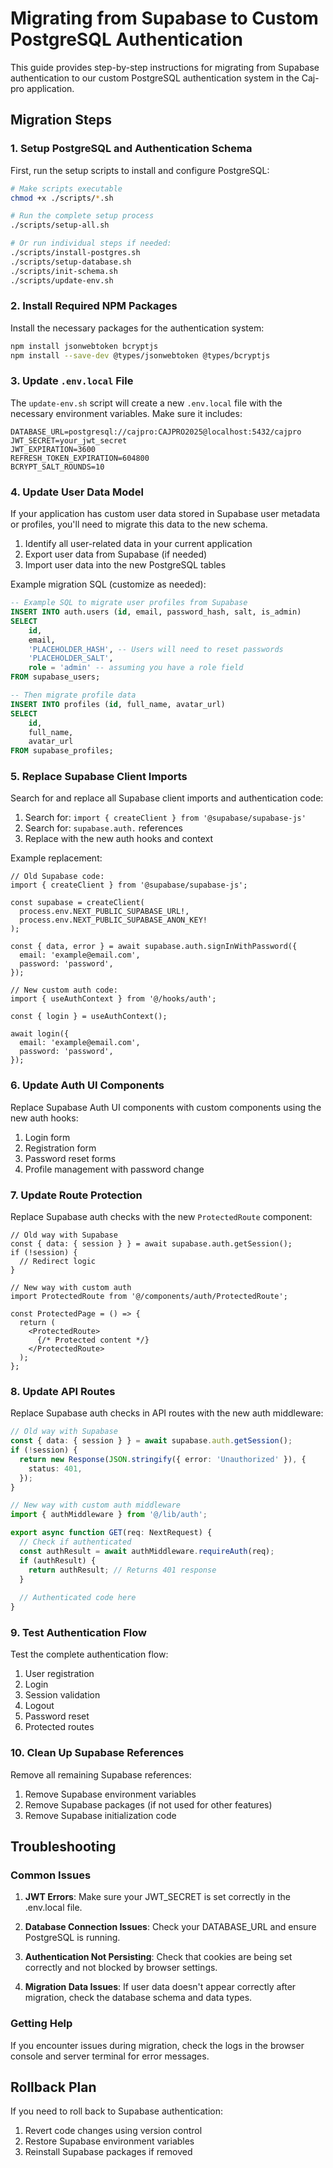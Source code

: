 # Migrating from Supabase to Custom PostgreSQL Authentication

This guide provides step-by-step instructions for migrating from Supabase authentication to our custom PostgreSQL authentication system in the Caj-pro application.

## Migration Steps

### 1. Setup PostgreSQL and Authentication Schema

First, run the setup scripts to install and configure PostgreSQL:

```bash
# Make scripts executable
chmod +x ./scripts/*.sh

# Run the complete setup process
./scripts/setup-all.sh

# Or run individual steps if needed:
./scripts/install-postgres.sh
./scripts/setup-database.sh
./scripts/init-schema.sh
./scripts/update-env.sh
```

### 2. Install Required NPM Packages

Install the necessary packages for the authentication system:

```bash
npm install jsonwebtoken bcryptjs
npm install --save-dev @types/jsonwebtoken @types/bcryptjs
```

### 3. Update `.env.local` File

The `update-env.sh` script will create a new `.env.local` file with the necessary environment variables. Make sure it includes:

```
DATABASE_URL=postgresql://cajpro:CAJPRO2025@localhost:5432/cajpro
JWT_SECRET=your_jwt_secret
JWT_EXPIRATION=3600
REFRESH_TOKEN_EXPIRATION=604800
BCRYPT_SALT_ROUNDS=10
```

### 4. Update User Data Model

If your application has custom user data stored in Supabase user metadata or profiles, you'll need to migrate this data to the new schema.

1. Identify all user-related data in your current application
2. Export user data from Supabase (if needed)
3. Import user data into the new PostgreSQL tables

Example migration SQL (customize as needed):

```sql
-- Example SQL to migrate user profiles from Supabase
INSERT INTO auth.users (id, email, password_hash, salt, is_admin)
SELECT 
    id, 
    email, 
    'PLACEHOLDER_HASH', -- Users will need to reset passwords
    'PLACEHOLDER_SALT', 
    role = 'admin' -- assuming you have a role field
FROM supabase_users;

-- Then migrate profile data
INSERT INTO profiles (id, full_name, avatar_url)
SELECT 
    id, 
    full_name, 
    avatar_url
FROM supabase_profiles;
```

### 5. Replace Supabase Client Imports

Search for and replace all Supabase client imports and authentication code:

1. Search for: `import { createClient } from '@supabase/supabase-js'`
2. Search for: `supabase.auth.` references
3. Replace with the new auth hooks and context

Example replacement:

```tsx
// Old Supabase code:
import { createClient } from '@supabase/supabase-js';

const supabase = createClient(
  process.env.NEXT_PUBLIC_SUPABASE_URL!,
  process.env.NEXT_PUBLIC_SUPABASE_ANON_KEY!
);

const { data, error } = await supabase.auth.signInWithPassword({
  email: 'example@email.com',
  password: 'password',
});

// New custom auth code:
import { useAuthContext } from '@/hooks/auth';

const { login } = useAuthContext();

await login({
  email: 'example@email.com',
  password: 'password',
});
```

### 6. Update Auth UI Components

Replace Supabase Auth UI components with custom components using the new auth hooks:

1. Login form
2. Registration form
3. Password reset forms
4. Profile management with password change

### 7. Update Route Protection

Replace Supabase auth checks with the new `ProtectedRoute` component:

```tsx
// Old way with Supabase
const { data: { session } } = await supabase.auth.getSession();
if (!session) {
  // Redirect logic
}

// New way with custom auth
import ProtectedRoute from '@/components/auth/ProtectedRoute';

const ProtectedPage = () => {
  return (
    <ProtectedRoute>
      {/* Protected content */}
    </ProtectedRoute>
  );
};
```

### 8. Update API Routes

Replace Supabase auth checks in API routes with the new auth middleware:

```typescript
// Old way with Supabase
const { data: { session } } = await supabase.auth.getSession();
if (!session) {
  return new Response(JSON.stringify({ error: 'Unauthorized' }), {
    status: 401,
  });
}

// New way with custom auth middleware
import { authMiddleware } from '@/lib/auth';

export async function GET(req: NextRequest) {
  // Check if authenticated
  const authResult = await authMiddleware.requireAuth(req);
  if (authResult) {
    return authResult; // Returns 401 response
  }
  
  // Authenticated code here
}
```

### 9. Test Authentication Flow

Test the complete authentication flow:

1. User registration
2. Login
3. Session validation
4. Logout
5. Password reset
6. Protected routes

### 10. Clean Up Supabase References

Remove all remaining Supabase references:

1. Remove Supabase environment variables
2. Remove Supabase packages (if not used for other features)
3. Remove Supabase initialization code

## Troubleshooting

### Common Issues

1. **JWT Errors**: Make sure your JWT_SECRET is set correctly in the .env.local file.

2. **Database Connection Issues**: Check your DATABASE_URL and ensure PostgreSQL is running.

3. **Authentication Not Persisting**: Check that cookies are being set correctly and not blocked by browser settings.

4. **Migration Data Issues**: If user data doesn't appear correctly after migration, check the database schema and data types.

### Getting Help

If you encounter issues during migration, check the logs in the browser console and server terminal for error messages.

## Rollback Plan

If you need to roll back to Supabase authentication:

1. Revert code changes using version control
2. Restore Supabase environment variables
3. Reinstall Supabase packages if removed
